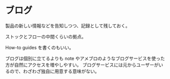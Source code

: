 # ブログ

製品の新しい情報などを告知しつつ、記録として残しておく。

ストックとフローの中間くらいの拠点。

How-to guides を書くのもいい。

ブログは個別に立てるよりも note やアメブロのようなブログサービスを使った方が自然にアクセスを増やしやすい。
ブログサービスには元からユーザーがいるので、わざわざ独自に用意する意味がない。
